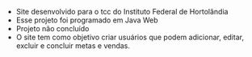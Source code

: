 - Site desenvolvido para o tcc do Instituto Federal de Hortolândia
- Esse projeto foi programado em Java Web
- Projeto não concluído
- O site tem como objetivo criar usuários que podem adicionar, editar, excluir e concluir metas e vendas.
